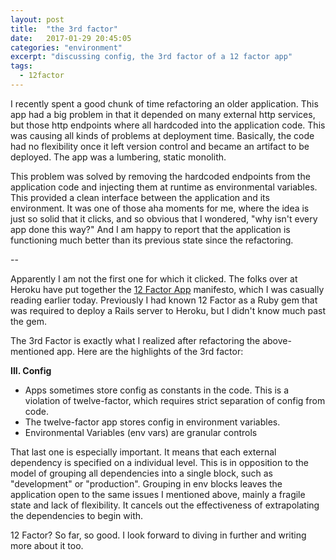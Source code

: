 ```yaml
---
layout: post
title:  "the 3rd factor"
date:   2017-01-29 20:45:05
categories: "environment"
excerpt: "discussing config, the 3rd factor of a 12 factor app"
tags:
  - 12factor
---
```


I recently spent a good chunk of time refactoring an older application.  This app had a big problem in that it depended on many external http services, but those http endpoints where all hardcoded into the application code.  This was causing all kinds of problems at deployment time. Basically, the code had no flexibility once it left version control and became an artifact to be deployed.  The app was a lumbering, static monolith.

This problem was solved by removing the hardcoded endpoints from the application code and injecting them at runtime as environmental variables.  This provided a clean interface between the application and its environment.  It was one of those aha moments for me, where the idea is just so solid that it clicks, and so obvious that I wondered, "why isn't every app done this way?"  And I am happy to report that the application is functioning much better than its previous state since the refactoring.

--

Apparently I am not the first one for which it clicked.  The folks over at Heroku have put together the [12 Factor App](https://12factor.net/) manifesto, which I was casually reading earlier today.  Previously I had known 12 Factor as a Ruby gem that was required to deploy a Rails server to Heroku, but I didn't know much past the gem.

The 3rd Factor is exactly what I realized after refactoring the above-mentioned app.  Here are the highlights of the 3rd factor:

**III.  Config**

- Apps sometimes store config as constants in the code.  This is a violation of twelve-factor, which requires strict separation of config from code.
- The twelve-factor app stores config in environment variables.
- Environmental Variables (env vars) are granular controls

That last one is especially important.  It means that each external dependency is specified on a individual level.  This is in opposition to the model of grouping all dependencies into a single block, such as "development" or "production".  Grouping in env blocks leaves the application open to the same issues I mentioned above, mainly a fragile state and lack of flexibility.  It cancels out the effectiveness of extrapolating the dependencies to begin with.

12 Factor?  So far, so good.  I look forward to diving in further and writing more about it too.

